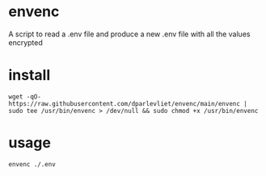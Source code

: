 # envenc
A script to read a .env file and produce a new .env file with all the values encrypted

# install
```
wget -qO- https://raw.githubusercontent.com/dparlevliet/envenc/main/envenc | sudo tee /usr/bin/envenc > /dev/null && sudo chmod +x /usr/bin/envenc
```

# usage
```
envenc ./.env
```